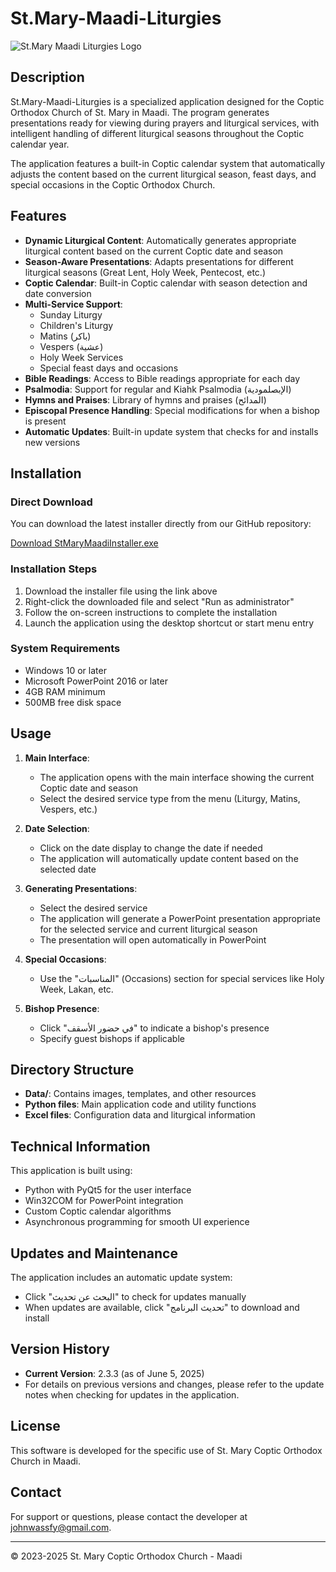 # St.Mary-Maadi-Liturgies

![St.Mary Maadi Liturgies Logo](Data/Logo.ico)

## Description

St.Mary-Maadi-Liturgies is a specialized application designed for the Coptic Orthodox Church of St. Mary in Maadi. The program generates presentations ready for viewing during prayers and liturgical services, with intelligent handling of different liturgical seasons throughout the Coptic calendar year.

The application features a built-in Coptic calendar system that automatically adjusts the content based on the current liturgical season, feast days, and special occasions in the Coptic Orthodox Church.

## Features

- **Dynamic Liturgical Content**: Automatically generates appropriate liturgical content based on the current Coptic date and season
- **Season-Aware Presentations**: Adapts presentations for different liturgical seasons (Great Lent, Holy Week, Pentecost, etc.)
- **Coptic Calendar**: Built-in Coptic calendar with season detection and date conversion
- **Multi-Service Support**:
  - Sunday Liturgy
  - Children's Liturgy
  - Matins (باكر)
  - Vespers (عشية)
  - Holy Week Services
  - Special feast days and occasions
- **Bible Readings**: Access to Bible readings appropriate for each day
- **Psalmodia**: Support for regular and Kiahk Psalmodia (الإبصلمودية)
- **Hymns and Praises**: Library of hymns and praises (المدائح)
- **Episcopal Presence Handling**: Special modifications for when a bishop is present
- **Automatic Updates**: Built-in update system that checks for and installs new versions

## Installation

### Direct Download

You can download the latest installer directly from our GitHub repository:

[Download StMaryMaadiInstaller.exe](https://github.com/johnwassfy/St.Mary-Maadi-Liturgies/raw/master/StMaryMaadiInstaller.exe)

### Installation Steps

1. Download the installer file using the link above
2. Right-click the downloaded file and select "Run as administrator"
3. Follow the on-screen instructions to complete the installation
4. Launch the application using the desktop shortcut or start menu entry

### System Requirements

- Windows 10 or later
- Microsoft PowerPoint 2016 or later
- 4GB RAM minimum
- 500MB free disk space

## Usage

1. **Main Interface**: 
   - The application opens with the main interface showing the current Coptic date and season
   - Select the desired service type from the menu (Liturgy, Matins, Vespers, etc.)

2. **Date Selection**:
   - Click on the date display to change the date if needed
   - The application will automatically update content based on the selected date

3. **Generating Presentations**:
   - Select the desired service
   - The application will generate a PowerPoint presentation appropriate for the selected service and current liturgical season
   - The presentation will open automatically in PowerPoint

4. **Special Occasions**:
   - Use the "المناسبات" (Occasions) section for special services like Holy Week, Lakan, etc.

5. **Bishop Presence**:
   - Click "في حضور الأسقف" to indicate a bishop's presence
   - Specify guest bishops if applicable

## Directory Structure

- **Data/**: Contains images, templates, and other resources
- **Python files**: Main application code and utility functions
- **Excel files**: Configuration data and liturgical information

## Technical Information

This application is built using:
- Python with PyQt5 for the user interface
- Win32COM for PowerPoint integration
- Custom Coptic calendar algorithms
- Asynchronous programming for smooth UI experience

## Updates and Maintenance

The application includes an automatic update system:
- Click "البحث عن تحديث" to check for updates manually
- When updates are available, click "تحديث البرنامج" to download and install

## Version History

- **Current Version**: 2.3.3 (as of June 5, 2025)
- For details on previous versions and changes, please refer to the update notes when checking for updates in the application.

## License

This software is developed for the specific use of St. Mary Coptic Orthodox Church in Maadi.

## Contact

For support or questions, please contact the developer at [johnwassfy@gmail.com](mailto:johnwassfy@gmail.com).

---

© 2023-2025 St. Mary Coptic Orthodox Church - Maadi
